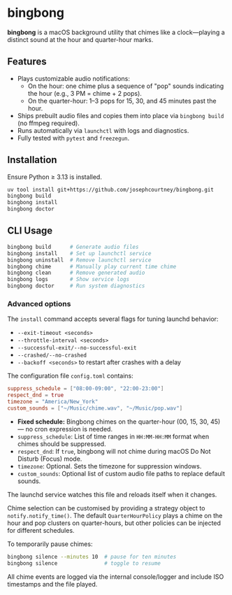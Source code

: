 # bingbong

**bingbong** is a macOS background utility that chimes like a clock—playing a distinct sound at the hour and quarter-hour marks.

## Features

- Plays customizable audio notifications:
  - On the hour: one chime plus a sequence of "pop" sounds indicating the hour (e.g., 3 PM = chime + 2 pops).
  - On the quarter-hour: 1–3 pops for 15, 30, and 45 minutes past the hour.
- Ships prebuilt audio files and copies them into place via `bingbong build` (no ffmpeg required).
- Runs automatically via `launchctl` with logs and diagnostics.
- Fully tested with `pytest` and `freezegun`.

## Installation

Ensure Python ≥ 3.13 is installed.

```bash
uv tool install git+https://github.com/josephcourtney/bingbong.git
bingbong build
bingbong install
bingbong doctor
```

## CLI Usage

```bash
bingbong build      # Generate audio files
bingbong install    # Set up launchctl service
bingbong uninstall  # Remove launchctl service
bingbong chime      # Manually play current time chime
bingbong clean      # Remove generated audio
bingbong logs       # Show service logs
bingbong doctor     # Run system diagnostics
```

### Advanced options

The `install` command accepts several flags for tuning launchd behavior:

- `--exit-timeout <seconds>`
- `--throttle-interval <seconds>`
- `--successful-exit/--no-successful-exit`
- `--crashed/--no-crashed`
- `--backoff <seconds>` to restart after crashes with a delay

The configuration file `config.toml` contains:

```toml
suppress_schedule = ["08:00-09:00", "22:00-23:00"]
respect_dnd = true
timezone = "America/New_York"
custom_sounds = ["~/Music/chime.wav", "~/Music/pop.wav"]
```

- **Fixed schedule:** Bingbong chimes on the quarter-hour (00, 15, 30, 45) — no cron expression is needed.
- `suppress_schedule`: List of time ranges in `HH:MM-HH:MM` format when chimes should be suppressed.
- `respect_dnd`: If `true`, bingbong will not chime during macOS Do Not Disturb (Focus) mode.
- `timezone`: Optional. Sets the timezone for suppression windows.
- `custom_sounds`: Optional list of custom audio file paths to replace default sounds.


The launchd service watches this file and reloads itself when it changes.

Chime selection can be customised by providing a strategy object to `notify.notify_time()`. The default `QuarterHourPolicy` plays a chime on the hour and pop clusters on quarter-hours, but other policies can be injected for different schedules.

To temporarily pause chimes:

```bash
bingbong silence --minutes 10  # pause for ten minutes
bingbong silence               # toggle to resume
```

All chime events are logged via the internal console/logger and include ISO timestamps and the file played.
